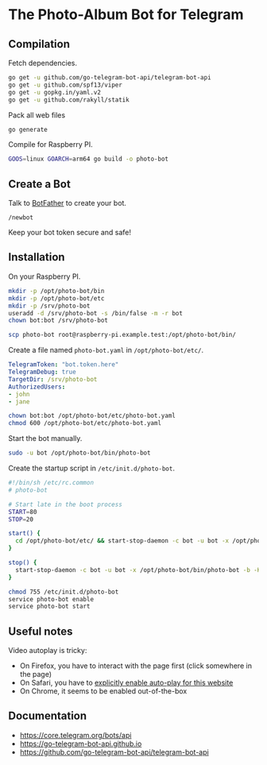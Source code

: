 # The Photo-Album Bot for Telegram

## Compilation

Fetch dependencies.

```sh
go get -u github.com/go-telegram-bot-api/telegram-bot-api
go get -u github.com/spf13/viper
go get -u gopkg.in/yaml.v2
go get -u github.com/rakyll/statik
```

Pack all web files

```sh
go generate
```

Compile for Raspberry PI.

```sh
GOOS=linux GOARCH=arm64 go build -o photo-bot
```

## Create a Bot

Talk to [BotFather](https://core.telegram.org/bots#6-botfather) to create your bot.

```
/newbot
```

Keep your bot token secure and safe!

## Installation

On your Raspberry PI.

```sh
mkdir -p /opt/photo-bot/bin
mkdir -p /opt/photo-bot/etc
mkdir -p /srv/photo-bot
useradd -d /srv/photo-bot -s /bin/false -m -r bot
chown bot:bot /srv/photo-bot
```

```sh
scp photo-bot root@raspberry-pi.example.test:/opt/photo-bot/bin/
```

Create a file named `photo-bot.yaml` in `/opt/photo-bot/etc/`.

```yaml
TelegramToken: "bot.token.here"
TelegramDebug: true
TargetDir: /srv/photo-bot
AuthorizedUsers:
- john
- jane
```

```sh
chown bot:bot /opt/photo-bot/etc/photo-bot.yaml
chmod 600 /opt/photo-bot/etc/photo-bot.yaml
```

Start the bot manually.

```sh
sudo -u bot /opt/photo-bot/bin/photo-bot
```

Create the startup script in `/etc/init.d/photo-bot`.

```sh
#!/bin/sh /etc/rc.common
# photo-bot

# Start late in the boot process
START=80
STOP=20

start() {
  cd /opt/photo-bot/etc/ && start-stop-daemon -c bot -u bot -x /opt/photo-bot/bin/photo-bot -b -S
}

stop() {
  start-stop-daemon -c bot -u bot -x /opt/photo-bot/bin/photo-bot -b -K
}
```

```sh
chmod 755 /etc/init.d/photo-bot
service photo-bot enable
service photo-bot start
```

## Useful notes

Video autoplay is tricky:

- On Firefox, you have to interact with the page first (click somewhere in the page)
- On Safari, you have to [explicitly enable auto-play for this website](https://support.apple.com/fr-fr/guide/safari/ibrw29c6ecf8/mac)
- On Chrome, it seems to be enabled out-of-the-box

## Documentation

- https://core.telegram.org/bots/api
- https://go-telegram-bot-api.github.io
- https://github.com/go-telegram-bot-api/telegram-bot-api
